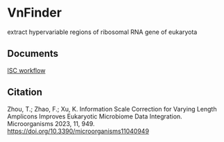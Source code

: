 # VnFinder

extract hypervariable regions of ribosomal RNA gene of eukaryota

## Documents

[ISC workflow](https://github.com/TongZhou2017/VnFinder/blob/master/vignettes/ISC_workflow.Rmd)

## Citation

Zhou, T.; Zhao, F.; Xu, K. Information Scale Correction for Varying Length Amplicons Improves Eukaryotic Microbiome Data Integration. Microorganisms 2023, 11, 949. https://doi.org/10.3390/microorganisms11040949
